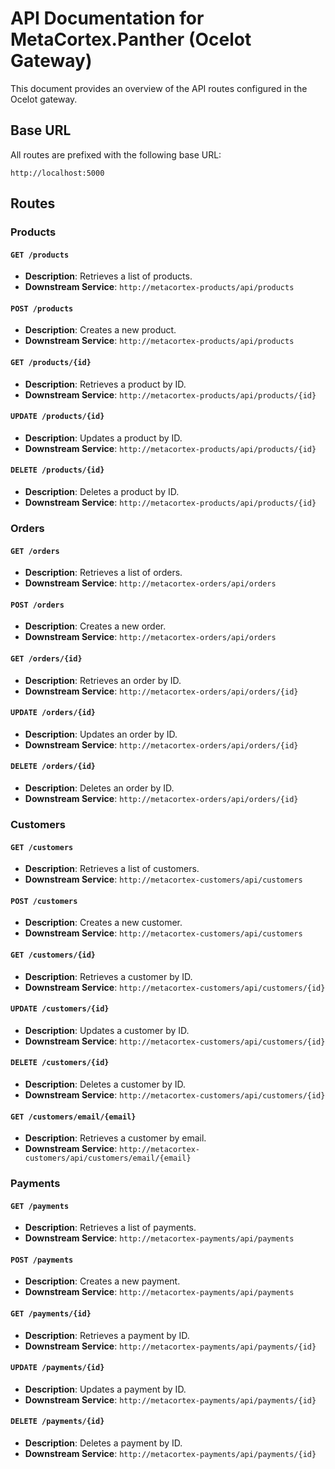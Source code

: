 # API Documentation for MetaCortex.Panther (Ocelot Gateway)

This document provides an overview of the API routes configured in the Ocelot gateway.

## Base URL
All routes are prefixed with the following base URL:

```
http://localhost:5000
```

## Routes

### Products

#### `GET /products`
- **Description**: Retrieves a list of products.
- **Downstream Service**: `http://metacortex-products/api/products`

#### `POST /products`
- **Description**: Creates a new product.
- **Downstream Service**: `http://metacortex-products/api/products`

#### `GET /products/{id}`
- **Description**: Retrieves a product by ID.
- **Downstream Service**: `http://metacortex-products/api/products/{id}`

#### `UPDATE /products/{id}`
- **Description**: Updates a product by ID.
- **Downstream Service**: `http://metacortex-products/api/products/{id}`

#### `DELETE /products/{id}`
- **Description**: Deletes a product by ID.
- **Downstream Service**: `http://metacortex-products/api/products/{id}`

### Orders

#### `GET /orders`
- **Description**: Retrieves a list of orders.
- **Downstream Service**: `http://metacortex-orders/api/orders`

#### `POST /orders`
- **Description**: Creates a new order.
- **Downstream Service**: `http://metacortex-orders/api/orders`

#### `GET /orders/{id}`
- **Description**: Retrieves an order by ID.
- **Downstream Service**: `http://metacortex-orders/api/orders/{id}`

#### `UPDATE /orders/{id}`
- **Description**: Updates an order by ID.
- **Downstream Service**: `http://metacortex-orders/api/orders/{id}`

#### `DELETE /orders/{id}`
- **Description**: Deletes an order by ID.
- **Downstream Service**: `http://metacortex-orders/api/orders/{id}`

### Customers

#### `GET /customers`
- **Description**: Retrieves a list of customers.
- **Downstream Service**: `http://metacortex-customers/api/customers`

#### `POST /customers`
- **Description**: Creates a new customer.
- **Downstream Service**: `http://metacortex-customers/api/customers`

#### `GET /customers/{id}`
- **Description**: Retrieves a customer by ID.
- **Downstream Service**: `http://metacortex-customers/api/customers/{id}`

#### `UPDATE /customers/{id}`
- **Description**: Updates a customer by ID.
- **Downstream Service**: `http://metacortex-customers/api/customers/{id}`

#### `DELETE /customers/{id}`
- **Description**: Deletes a customer by ID.
- **Downstream Service**: `http://metacortex-customers/api/customers/{id}`

#### `GET /customers/email/{email}`
- **Description**: Retrieves a customer by email.
- **Downstream Service**: `http://metacortex-customers/api/customers/email/{email}`

### Payments

#### `GET /payments`
- **Description**: Retrieves a list of payments.
- **Downstream Service**: `http://metacortex-payments/api/payments`

#### `POST /payments`
- **Description**: Creates a new payment.
- **Downstream Service**: `http://metacortex-payments/api/payments`

#### `GET /payments/{id}`
- **Description**: Retrieves a payment by ID.
- **Downstream Service**: `http://metacortex-payments/api/payments/{id}`

#### `UPDATE /payments/{id}`
- **Description**: Updates a payment by ID.
- **Downstream Service**: `http://metacortex-payments/api/payments/{id}`

#### `DELETE /payments/{id}`
- **Description**: Deletes a payment by ID.
- **Downstream Service**: `http://metacortex-payments/api/payments/{id}`

